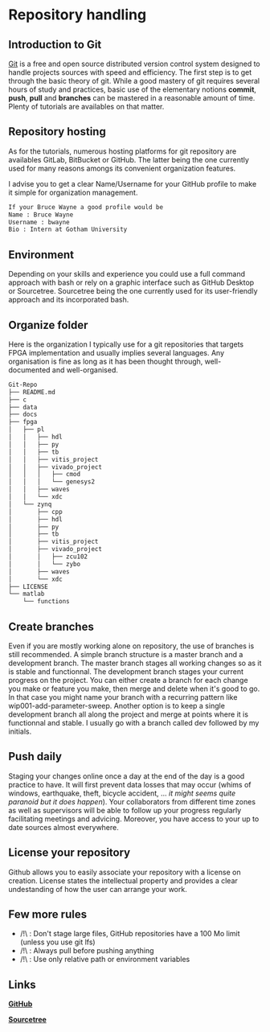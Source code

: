 # Repository handling

## Introduction to Git

[Git](https://git-scm.com) is a free and open source distributed version control system designed to handle projects sources with speed and efficiency. The first step is to get through the basic theory of git. While a good mastery of git requires several hours of study and practices, basic use of the elementary notions **commit**, **push**, **pull** and **branches** can be mastered in a reasonable amount of time. Plenty of tutorials are availables on that matter.

## Repository hosting

As for the tutorials, numerous hosting platforms for git repository are availables GitLab, BitBucket or GitHub. The latter being the one currently used for many reasons amongs its convenient organization features.

I advise you to get a clear Name/Username for your GitHub profile to make it simple for organization management.

```Bash
If your Bruce Wayne a good profile would be
Name : Bruce Wayne
Username : bwayne
Bio : Intern at Gotham University
```

## Environment

Depending on your skills and experience you could use a full command approach with bash or rely on a graphic interface such as GitHub Desktop or Sourcetree. Sourcetree being the one currently used for its user-friendly approach and its incorporated bash.

## Organize folder

Here is the organization I typically use for a git repositories that targets FPGA implementation and usually implies several languages. Any organisation is fine as long as it has been thought through, well-documented and well-organised.

```Bash
Git-Repo
├── README.md
├── c
├── data
├── docs
├── fpga
│   ├── pl
│   │   ├── hdl
│   │   ├── py
│   │   ├── tb
│   │   ├── vitis_project
│   │   ├── vivado_project
│   │   │   ├── cmod
│   │   │   └── genesys2
│   │   ├── waves
│   │   └── xdc
│   └── zynq
│       ├── cpp
│       ├── hdl
│       ├── py
│       ├── tb
│       ├── vitis_project
│       ├── vivado_project
│       │   ├── zcu102
│       │   └── zybo
│       ├── waves
│       └── xdc
├── LICENSE
└── matlab
    └── functions
```

## Create branches

Even if you are mostly working alone on repository, the use of branches is still recommended. A simple branch structure is a master branch and a development branch. The master branch stages all working changes so as it is stable and functionnal. The development branch stages your current progress on the project. You can either create a branch for each change you make or feature you make, then merge and delete when it's good to go. In that case you might name your branch with a recurring pattern like wip001-add-parameter-sweep. Another option is to keep a single development branch all along the project and merge at points where it is functionnal and stable. I usually go with a branch called dev followed by my initials.

## Push daily

Staging your changes online once a day at the end of the day is a good practice to have. It will first prevent data losses that may occur (whims of windows, earthquake, theft, bicycle accident, ... _it might seems quite paranoid but it does happen_). Your collaborators from different time zones as well as supervisors will be able to follow up your progress regularly facilitating meetings and advicing. Moreover, you have access to your up to date sources almost everywhere.

## License your repository

Github allows you to easily associate your repository with a license on creation. License states the intellectual property and provides a clear undestanding of how the user can arrange your work.

## Few more rules

* /!\ : Don't stage large files, GitHub repositories have a 100 Mo limit (unless you use git lfs)
* /!\ : Always pull before pushing anything
* /!\ : Use only relative path or environment variables

## Links

[**GitHub**](https://github.com/)

[**Sourcetree**](https://www.sourcetreeapp.com/)